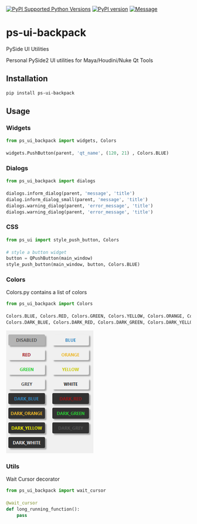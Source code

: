 [![PyPI Supported Python Versions](https://img.shields.io/pypi/pyversions/pyside-ui-backpack.svg?style=flat-square&logo=appveyor)](https://pypi.python.org/pypi/pyside-ui-backpack/)
[![PyPI version](https://badge.fury.io/py/pyside-ui-backpack.svg?style=flat-square&logo=appveyor)](https://badge.fury.io/py/pyside-ui-backpack)
[![Message](https://img.shields.io/badge/python--backpack-python-blue?style=flat-square&logo=appveyor)](https://github.com/MaxRocamora/ps-ui-backpack)


# ps-ui-backpack
 PySide UI Utilities

Personal PySide2 UI utilities for Maya/Houdini/Nuke Qt Tools

## Installation

```bash
pip install ps-ui-backpack
```

## Usage

### Widgets

```python
from ps_ui_backpack import widgets, Colors

widgets.PushButton(parent, 'qt_name', (120, 21) , Colors.BLUE)

```

### Dialogs

```python
from ps_ui_backpack import dialogs

dialogs.inform_dialog(parent, 'message', 'title')
dialog.inform_dialog_small(parent, 'message', 'title')
dialogs.warning_dialog(parent, 'error_message', 'title')
dialogs.warning_dialog(parent, 'error_message', 'title')

```

### CSS

```python
from ps_ui import style_push_button, Colors

# style a button widget
button = QPushButton(main_window)
style_push_button(main_window, button, Colors.BLUE)

```

### Colors

Colors.py contains a list of colors

```python
from ps_ui_backpack import Colors

Colors.BLUE, Colors.RED, Colors.GREEN, Colors.YELLOW, Colors.ORANGE, Colors.GREY, Colors.WHITE
Colors.DARK_BLUE, Colors.DARK_RED, Colors.DARK_GREEN, Colors.DARK_YELLOW, Colors.DARK_ORANGE, Colors.DARK_GREY, Colors.DARK_WHITE
```

![Push Button](ps_ui/_img/button_colors.png)

### Utils

Wait Cursor decorator

```python
from ps_ui_backpack import wait_cursor

@wait_cursor
def long_running_function():
    pass
```
